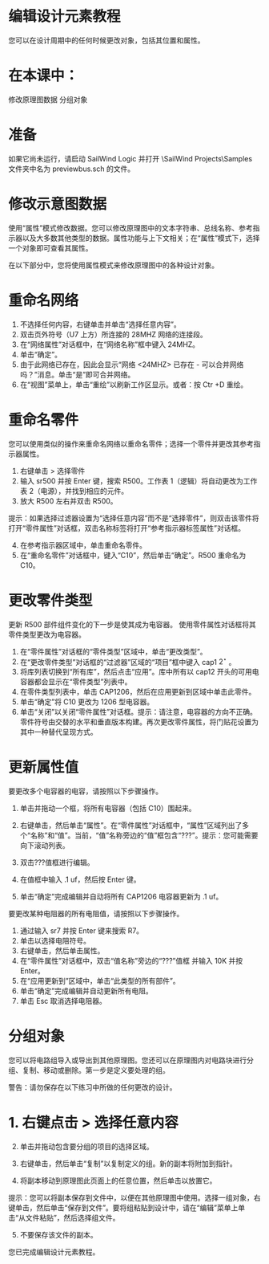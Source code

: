 # 编辑设计元素教程

您可以在设计周期中的任何时候更改对象，包括其位置和属性。

# 在本课中：

修改原理图数据 分组对象

# 准备

如果它尚未运行，请启动 SailWind Logic 并打开 \\SailWind Projects\\Samples 文件夹中名为 previewbus.sch 的文件。

# 修改示意图数据

使用“属性”模式修改数据。您可以修改原理图中的文本字符串、总线名称、参考指示器以及大多数其他类型的数据。属性功能与上下文相关；在“属性”模式下，选择一个对象即可查看其属性。

在以下部分中，您将使用属性模式来修改原理图中的各种设计对象。

# 重命名网络

1.  不选择任何内容，右键单击并单击“选择任意内容”。
2.  双击页外符号（U7 上方）所连接的 28MHZ 网络的连接段。
3.  在“网络属性”对话框中，在“网络名称”框中键入 24MHZ。
4.  单击“确定”。
5.  由于此网络已存在，因此会显示“网络 <24MHZ> 已存在 - 可以合并网络吗？”消息。单击“是”即可合并网络。
6.  在“视图”菜单上，单击“重绘”以刷新工作区显示。或者：按 Ctr $+ \mathsf { D }$ 重绘。

# 重命名零件

您可以使用类似的操作来重命名网络以重命名零件；选择一个零件并更改其参考指示器属性。

1.  右键单击 $>$ 选择零件
2.  输入 sr500 并按 Enter 键，搜索 R500。工作表 1（逻辑）将自动更改为工作表 2（电源），并找到相应的元件。
3.  放大 R500 左右并双击 R500。

提示：如果选择过滤器设置为“选择任意内容”而不是“选择零件”，则双击该零件将打开“零件属性”对话框，双击名称标签将打开“参考指示器标签属性”对话框。

4.  在参考指示器区域中，单击重命名零件。
5.  在“重命名零件”对话框中，键入“C10”，然后单击“确定”。R500 重命名为 C10。

# 更改零件类型

更新 R500 部件组件变化的下一步是使其成为电容器。
使用零件属性对话框将其零件类型更改为电容器。

1.  在“零件属性”对话框的“零件类型”区域中，单击“更改类型”。
2.  在“更改零件类型”对话框的“过滤器”区域的“项目”框中键入 cap1 $2 ^ { \star }$ 。
3.  将库列表切换到“所有库”，然后点击“应用”。库中所有以 cap12 开头的可用电容器都会显示在“零件类型”列表中。
4.  在零件类型列表中，单击 CAP1206，然后在应用更新到区域中单击此零件。
5.  单击“确定”将 C10 更改为 1206 型电容器。
6.  单击“关闭”以关闭“零件属性”对话框。提示：请注意，电容器的方向不正确。零件符号由交替的水平和垂直版本构建。再次更改零件属性，将门贴花设置为其中一种替代呈现方式。

# 更新属性值

要更改多个电容器的电容，请按照以下步骤操作。

1.  单击并拖动一个框，将所有电容器（包括 C10）围起来。
    
2.  右键单击，然后单击“属性”。在“零件属性”对话框中，“属性”区域列出了多个“名称”和“值”。当前，“值”名称旁边的“值”框包含“???”。提示：您可能需要向下滚动列表。
    
3.  双击???值框进行编辑。
    
4.  在值框中输入 .1 uf，然后按 Enter 键。
    
5.  单击“确定”完成编辑并自动将所有 CAP1206 电容器更新为 .1 uf。
    

要更改某种电阻器的所有电阻值，请按照以下步骤操作。

1.  通过输入 sr7 并按 Enter 键来搜索 R7。
2.  单击以选择电阻符号。
3.  右键单击，然后单击属性。
4.  在“零件属性”对话框中，双击“值名称”旁边的“???”值框
    并输入 10K 并按 Enter。
5.  在“应用更新到”区域中，单击“此类型的所有部件”。
6.  单击“确定”完成编辑并自动更新所有电阻。
7.  单击 Esc 取消选择电阻器。

# 分组对象

您可以将电路组导入或导出到其他原理图。您还可以在原理图内对电路块进行分组、复制、移动或删除。第一步是定义要处理的组。

警告：请勿保存在以下练习中所做的任何更改的设计。

# 1\. 右键点击 $>$ 选择任意内容

2.  单击并拖动包含要分组的项目的选择区域。
    
3.  右键单击，然后单击“复制”以复制定义的组。新的副本将附加到指针。
    
4.  将副本移动到原理图此页面上的任意位置，然后单击以放置它。
    

提示：您可以将副本保存到文件中，以便在其他原理图中使用。选择一组对象，右键单击，然后单击“保存到文件”。要将组粘贴到设计中，请在“编辑”菜单上单击“从文件粘贴”，然后选择组文件。

5.  不要保存该文件的副本。

您已完成编辑设计元素教程。